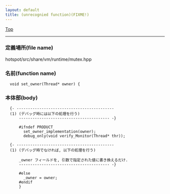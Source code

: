 ```yaml
---
layout: default
title: (unrecognied function)(FIXME!)
---
```

[Top](../index.html)

--- 
### 定義場所(file name)
hotspot/src/share/vm/runtime/mutex.hpp

### 名前(function name)
```
  void set_owner(Thread* owner) {
```

### 本体部(body)
```
  {- -------------------------------------------
  (1) (デバッグ時には以下の処理を行う)
      ---------------------------------------- -}

	  #ifndef PRODUCT
	    set_owner_implementation(owner);
	    debug_only(void verify_Monitor(Thread* thr));

  {- -------------------------------------------
  (1) (デバッグ時でなければ, 以下の処理を行う)
  
      _owner フィールドを, 引数で指定された値に書き換えるだけ.
      ---------------------------------------- -}

	  #else
	    _owner = owner;
	  #endif
	  }
	
```


